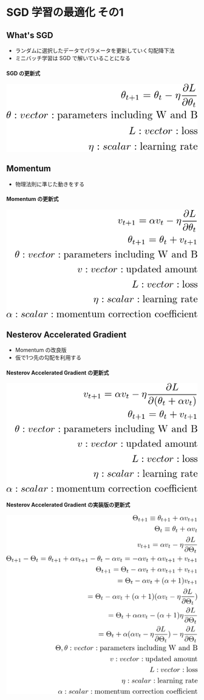 # SGD 学習の最適化 その1

## What's SGD
- ランダムに選択したデータでパラメータを更新していく勾配降下法
- ミニバッチ学習は SGD で解いていることになる

#### SGD の更新式
![optimize_gradient_method_learning](img/optimize_gradient_method_learning/sgd.png)

## Momentum
- 物理法則に準じた動きをする

#### Momentum の更新式
![optimize_gradient_method_learning](img/optimize_gradient_method_learning/momentum.png)

## Nesterov Accelerated Gradient
- Momentum の改良版
- 仮で1つ先の勾配を利用する

#### Nesterov Accelerated Gradient の更新式
![optimize_gradient_method_learning](img/optimize_gradient_method_learning/nesterov_accelerated_gradient.png)

#### Nesterov Accelerated Gradient の実装版の更新式
![optimize_gradient_method_learning](img/optimize_gradient_method_learning/nesterov_accelerated_gradient_imp.png)
